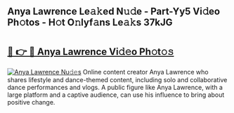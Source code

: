 ## Anya Lawrence Le𝚊𝚔ed N𝚞𝚍e - Part-Yy5 Vi𝚍eo Ph𝚘tos - H𝚘t O𝚗lyf𝚊ns Le𝚊𝚔s 37kJG

# <h2><a href="http://hf0hgx3.feru.top/?c=Anya+Lawrence">🔗 👉 🔴 Anya Lawrence Vi𝚍𝚎o Ph𝚘t𝚘𝚜</a></h2>

[![Anya Lawrence Nu𝚍𝚎s](https://i.imgur.com/0TWrTi3.gif)](http://hf0hgx3.feru.top/?c=Anya+Lawrence)
Online content creator Anya Lawrence who shares lifestyle and dance-themed content, including solo and collaborative dance performances and vlogs. A public figure like Anya Lawrence, with a large platform and a captive audience, can use his influence to bring about positive change. 
